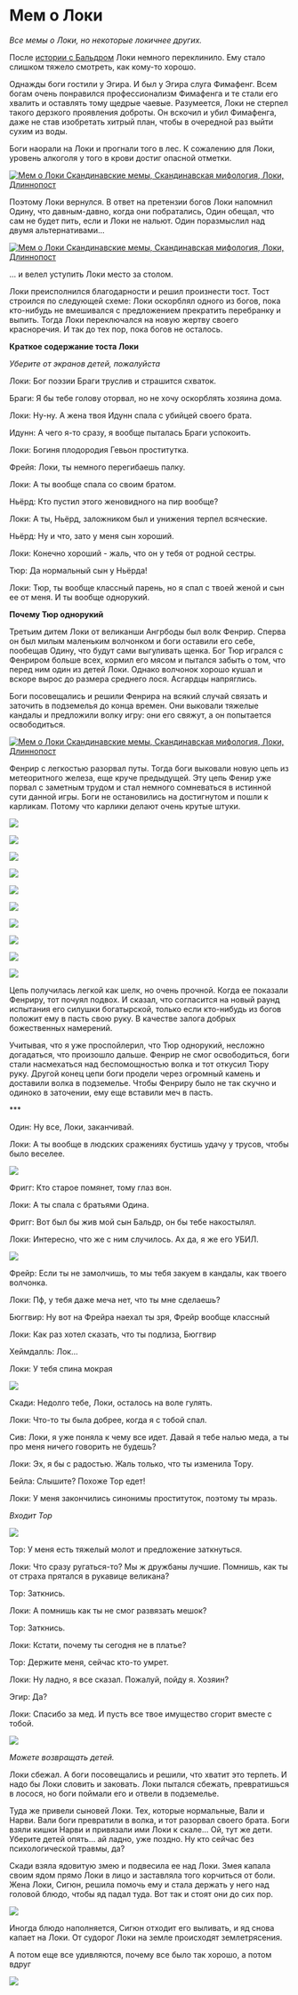 # Мем о Локи

_Все мемы о Локи, но некоторые локичнее других._

После [истории с Бальдром](https://pikabu.ru/story/mem_o_khel_6186464) Локи немного переклинило. Ему стало слишком тяжело смотреть, как кому-то хорошо.

Однажды боги гостили у Эгира. И был у Эгира слуга Фимафенг. Всем богам очень понравился профессионализм Фимафенга и те стали его хвалить и оставлять тому щедрые чаевые. Разумеется, Локи не стерпел такого дерзкого проявления доброты. Он вскочил и убил Фимафенга, даже не став изобретать хитрый план, чтобы в очередной раз выйти сухим из воды.

Боги наорали на Локи и прогнали того в лес. К сожалению для Локи, уровень алкоголя у того в крови достиг опасной отметки.

[![Мем о Локи Скандинавские мемы, Скандинавская мифология, Локи, Длиннопост](https://cs11.pikabu.ru/post_img/2018/10/07/4/153889198914159516.png)](https://cs11.pikabu.ru/post_img/big/2018/10/07/4/153889198914159516.png)

Поэтому Локи вернулся. В ответ на претензии богов Локи напомнил Одину, что давным-давно, когда они побратались, Один обещал, что сам не будет пить, если и Локи не нальют. Один поразмыслил над двумя альтернативами…

[![Мем о Локи Скандинавские мемы, Скандинавская мифология, Локи, Длиннопост](https://cs10.pikabu.ru/post_img/2018/10/07/5/153889202918125048.png)](https://cs10.pikabu.ru/post_img/2018/10/07/5/153889202918125048.png)

... и велел уступить Локи место за столом.

Локи преисполнился благодарности и решил произнести тост. Тост строился по следующей схеме: Локи оскорблял одного из богов, пока кто-нибудь не вмешивался с предложением прекратить перебранку и выпить. Тогда Локи переключался на новую жертву своего красноречия. И так до тех пор, пока богов не осталось.

**Краткое содержание тоста Локи**

_Уберите от экранов детей, пожалуйста_

Локи: Бог поэзии Браги труслив и страшится схваток.

Браги: Я бы тебе голову оторвал, но не хочу оскорблять хозяина дома.

Локи: Ну-ну. А жена твоя Идунн спала с убийцей своего брата.

Идунн: А чего я-то сразу, я вообще пыталась Браги успокоить.

Локи: Богиня плодородия Гевьон проститутка.

Фрейя: Локи, ты немного перегибаешь палку.

Локи: А ты вообще спала со своим братом.

Ньёрд: Кто пустил этого женовидного на пир вообще?

Локи: А ты, Ньёрд, заложником был и унижения терпел всяческие.

Ньёрд: Ну и что, зато у меня сын хороший.

Локи: Конечно хороший - жаль, что он у тебя от родной сестры.

Тюр: Да нормальный сын у Ньёрда!

Локи: Тюр, ты вообще классный парень, но я спал с твоей женой и сын ее от меня. И ты вообще однорукий.

**Почему Тюр однорукий**

Третьим дитем Локи от великанши Ангрбоды был волк Фенрир. Сперва он был милым маленьким волчонком и боги оставили его себе, пообещав Одину, что будут сами выгуливать щенка. Бог Тюр игрался с Фенриром больше всех, кормил его мясом и пытался забыть о том, что перед ним один из детей Локи. Однако волчонок хорошо кушал и вскоре вырос до размера среднего лося. Асгардцы напряглись.

Боги посовещались и решили Фенрира на всякий случай связать и заточить в подземелья до конца времен. Они выковали тяжелые кандалы и предложили волку игру: они его свяжут, а он попытается освободиться.

[![Мем о Локи Скандинавские мемы, Скандинавская мифология, Локи, Длиннопост](https://cs7.pikabu.ru/post_img/big/2018/10/07/5/1538892178164811444.jpg)](https://cs7.pikabu.ru/post_img/big/2018/10/07/5/1538892178164811444.jpg)

Фенрир с легкостью разорвал путы. Тогда боги выковали новую цепь из метеоритного железа, еще круче предыдущей. Эту цепь Фенир уже порвал с заметным трудом и стал немного сомневаться в истинной сути данной игры. Боги не остановились на достигнутом и пошли к карликам. Потому что карлики делают очень крутые штуки.

![](https://cs8.pikabu.ru/post_img/big/2018/10/07/5/1538892205166495180.jpg)

![](https://cs10.pikabu.ru/post_img/big/2018/10/07/5/15388924651686220.jpg)

![](https://cs11.pikabu.ru/post_img/big/2018/10/07/5/153889247813806100.jpg)

![](https://cs7.pikabu.ru/post_img/big/2018/10/07/5/1538892481140486878.jpg)

![](https://cs11.pikabu.ru/post_img/big/2018/10/07/5/1538892484152226267.jpg)

![](https://cs7.pikabu.ru/post_img/big/2018/10/07/5/1538892493119718042.jpg)

![](https://cs10.pikabu.ru/post_img/big/2018/10/07/5/153889250018270484.jpg)

![](https://cs10.pikabu.ru/post_img/big/2018/10/07/5/1538892508190677285.jpg)

![](https://cs11.pikabu.ru/post_img/big/2018/10/07/5/1538892517127484266.jpg)

![](https://cs7.pikabu.ru/post_img/big/2018/10/07/5/1538892527119221905.jpg)

Цепь получилась легкой как шелк, но очень прочной. Когда ее показали Фенриру, тот почуял подвох. И сказал, что согласится на новый раунд испытания его силушки богатырской, только если кто-нибудь из богов положит ему в пасть свою руку. В качестве залога добрых божественных намерений.

Учитывая, что я уже проспойлерил, что Тюр однорукий, несложно догадаться, что произошло дальше. Фенрир не смог освободиться, боги стали насмехаться над беспомощностью волка и тот откусил Тюру руку. Другой конец цепи боги продели через огромный камень и доставили волка в подземелье. Чтобы Фенриру было не так скучно и одиноко в заточении, ему еще вставили меч в пасть.

\*\*\*

Один: Ну все, Локи, заканчивай.

Локи: А ты вообще в людских сражениях бустишь удачу у трусов, чтобы было веселее.

![](https://cs10.pikabu.ru/post_img/big/2018/10/07/5/1538892596158478606.jpg)

Фригг: Кто старое помянет, тому глаз вон.

Локи: А ты спала с братьями Одина.

Фригг: Вот был бы жив мой сын Бальдр, он бы тебе накостылял.

Локи: Интересно, что же с ним случилось. Ах да, я же его УБИЛ.

![](https://cs10.pikabu.ru/post_img/big/2018/10/07/5/1538892640186431274.jpg)

Фрейр: Если ты не замолчишь, то мы тебя закуем в кандалы, как твоего волчонка.

Локи: Пф, у тебя даже меча нет, что ты мне сделаешь?

Бюггвир: Ну вот на Фрейра наехал ты зря, Фрейр вообще классный

Локи: Как раз хотел сказать, что ты подлиза, Бюггвир

Хеймдалль: Лок…

Локи: У тебя спина мокрая

![](https://cs11.pikabu.ru/post_img/big/2018/10/07/5/1538892666160877334.jpg)

Скади: Недолго тебе, Локи, осталось на воле гулять.

Локи: Что-то ты была добрее, когда я с тобой спал.

Сив: Локи, я уже поняла к чему все идет. Давай я тебе налью меда, а ты про меня ничего говорить не будешь?

Локи: Эх, я бы с радостью. Жаль только, что ты изменила Тору.

Бейла: Слышите? Похоже Тор едет!

Локи: У меня закончились синонимы проституток, поэтому ты мразь.

_Входит Тор_

![](https://cs10.pikabu.ru/post_img/big/2018/10/07/5/1538892705181910545.png)

Тор: У меня есть тяжелый молот и предложение заткнуться.

Локи: Что сразу ругаться-то? Мы ж дружбаны лучшие. Помнишь, как ты от страха прятался в рукавице великана?

Тор: Заткнись.

Локи: А помнишь как ты не смог развязать мешок?

Тор: Заткнись.

Локи: Кстати, почему ты сегодня не в платье?

Тор: Держите меня, сейчас кто-то умрет.

Локи: Ну ладно, я все сказал. Пожалуй, пойду я. Хозяин?

Эгир: Да?

Локи: Спасибо за мед. И пусть все твое имущество сгорит вместе с тобой.

![](https://cs7.pikabu.ru/post_img/big/2018/10/07/5/1538892736178020498.jpg)

_Можете возвращать детей._

Локи сбежал. А боги посовещались и решили, что хватит это терпеть. И надо бы Локи словить и заковать. Локи пытался сбежать, превратишься в лосося, но боги поймали его и отвели в подземелье.

Туда же привели сыновей Локи. Тех, которые нормальные, Вали и Нарви. Вали боги превратили в волка, и тот разорвал своего брата. Боги взяли кишки Нарви и привязали ими Локи к скале… Ой, тут же дети. Уберите детей опять… ай ладно, уже поздно. Ну кто сейчас без психологической травмы, да?

Скади взяла ядовитую змею и подвесила ее над Локи. Змея капала своим ядом прямо Локи в лицо и заставляла того корчиться от боли. Жена Локи, Сигюн, решила помочь ему и стала держать у него над головой блюдо, чтобы яд падал туда. Вот так и стоят они до сих пор.

![](https://cs7.pikabu.ru/post_img/big/2018/10/07/5/1538892785146964388.jpg)

Иногда блюдо наполняется, Сигюн отходит его выливать, и яд снова капает на Локи. От судорог Локи на земле происходят землетрясения.

А потом еще все удивляются, почему все было так хорошо, а потом вдруг

![](https://cs7.pikabu.ru/post_img/2018/10/07/5/1538892814169192677.png)
